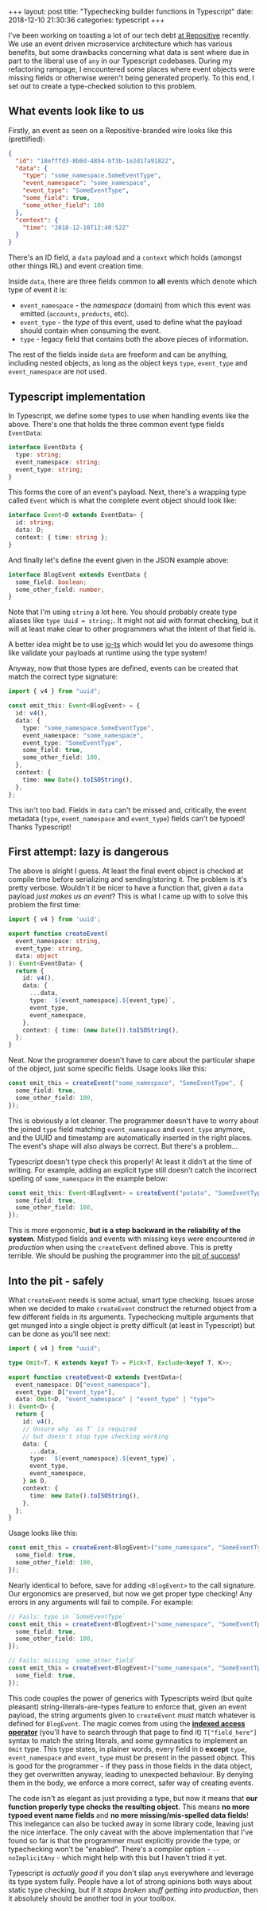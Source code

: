 +++
layout: post
title:  "Typechecking builder functions in Typescript"
date:   2018-12-10 21:30:36
categories: typescript
+++

I've been working on toasting a lot of our tech debt [at Repositive](https://repositive.io)
recently. We use an event driven microservice architecture which has various benefits, but some
drawbacks concerning what data is sent where due in part to the liberal use of `any` in our
Typescript codebases. During my refactoring rampage, I encountered some places where event objects
were missing fields or otherwise weren't being generated properly. To this end, I set out to create
a type-checked solution to this problem.

## What events look like to us

Firstly, an event as seen on a Repositive-branded wire looks like this (prettified):

```json
{
  "id": "18efffd3-8b0d-48b4-bf3b-1e2d17a91822",
  "data": {
    "type": "some_namespace.SomeEventType",
    "event_namespace": "some_namespace",
    "event_type": "SomeEventType",
    "some_field": true,
    "some_other_field": 100
  },
  "context": {
    "time": "2018-12-10T12:40:52Z"
  }
}
```

There's an ID field, a `data` payload and a `context` which holds (amongst other things IRL) and
event creation time.

Inside `data`, there are three fields common to **all** events which denote which type of event it
is:

- `event_namespace` - the _namespace_ (domain) from which this event was emitted (`accounts`,
  `products`, etc).
- `event_type` - the _type_ of this event, used to define what the payload should contain when
  consuming the event.
- `type` - legacy field that contains both the above pieces of information.

The rest of the fields inside `data` are freeform and can be anything, including nested objects, as
long as the object keys `type`, `event_type` and `event_namespace` are not used.

## Typescript implementation

In Typescript, we define some types to use when handling events like the above. There's one that
holds the three common event type fields `EventData`:

```typescript
interface EventData {
  type: string;
  event_namespace: string;
  event_type: string;
}
```

This forms the core of an event's payload. Next, there's a wrapping type called `Event` which is
what the complete event object should look like:

```typescript
interface Event<D extends EventData> {
  id: string;
  data: D;
  context: { time: string };
}
```

And finally let's define the event given in the JSON example above:

```typescript
interface BlogEvent extends EventData {
  some_field: boolean;
  some_other_field: number;
}
```

Note that I'm using `string` a lot here. You should probably create type aliases like
`type Uuid = string;`. It might not aid with format checking, but it will at least make clear to
other programmers what the intent of that field is.

A better idea might be to use [io-ts](https://www.npmjs.com/package/io-ts) which would let you do
awesome things like validate your payloads at runtime using the type system!

Anyway, now that those types are defined, events can be created that match the correct type
signature:

```typescript
import { v4 } from "uuid";

const emit_this: Event<BlogEvent> = {
  id: v4(),
  data: {
    type: "some_namespace.SomeEventType",
    event_namespace: "some_namespace",
    event_type: "SomeEventType",
    some_field: true,
    some_other_field: 100,
  },
  context: {
    time: new Date().toISOString(),
  },
};
```

This isn't too bad. Fields in `data` can't be missed and, critically, the event metadata (`type`,
`event_namespace` and `event_type`) fields can't be typoed! Thanks Typescript!

## First attempt: lazy is dangerous

The above is alright I guess. At least the final event object is checked at compile time before
serializing and sending/storing it. The problem is it's pretty verbose. Wouldn't it be nicer to have
a function that, given a `data` payload _just makes us an event_? This is what I came up with to
solve this problem the first time:

```typescript
import { v4 } from 'uuid';

export function createEvent(
  event_namespace: string,
  event_type: string,
  data: object
): Event<EventData> {
  return {
    id: v4(),
    data: {
      ...data,
      type: `${event_namespace}.${event_type}`,
      event_type,
      event_namespace,
    },
    context: { time: (new Date()).toISOString(),
  };
}

```

Neat. Now the programmer doesn't have to care about the particular shape of the object, just some
specific fields. Usage looks like this:

```typescript
const emit_this = createEvent("some_namespace", "SomeEventType", {
  some_field: true,
  some_other_field: 100,
});
```

This is obviously a lot cleaner. The programmer doesn't have to worry about the joined `type` field
matching `event_namespace` and `event_type` anymore, and the UUID and timestamp are automatically
inserted in the right places. The event's shape will also always be correct. But there's a
problem...

Typescript doesn't type check this properly! At least it didn't at the time of writing. For example,
adding an explicit type still doesn't catch the incorrect spelling of `some_namespace` in the
example below:

```typescript
const emit_this: Event<BlogEvent> = createEvent("potato", "SomeEventType", {
  some_field: true,
  some_other_field: 100,
});
```

This is more ergonomic, **but is a step backward in the reliability of the system**. Mistyped fields
and events with missing keys were encountered _in production_ when using the `createEvent` defined
above. This is pretty terrible. We should be pushing the programmer into the
[pit of success](https://blog.codinghorror.com/falling-into-the-pit-of-success/)!

## Into the pit - safely

What `createEvent` needs is some actual, smart type checking. Issues arose when we decided to make
`createEvent` construct the returned object from a few different fields in its arguments.
Typechecking multiple arguments that get munged into a single object is pretty difficult (at least
in Typescript) but can be done as you'll see next:

```typescript
import { v4 } from "uuid";

type Omit<T, K extends keyof T> = Pick<T, Exclude<keyof T, K>>;

export function createEvent<D extends EventData>(
  event_namespace: D["event_namespace"],
  event_type: D["event_type"],
  data: Omit<D, "event_namespace" | "event_type" | "type">
): Event<D> {
  return {
    id: v4(),
    // Unsure why `as T` is required
    // but doesn't stop type checking working
    data: {
      ...data,
      type: `${event_namespace}.${event_type}`,
      event_type,
      event_namespace,
    } as D,
    context: {
      time: new Date().toISOString(),
    },
  };
}
```

Usage looks like this:

```typescript
const emit_this = createEvent<BlogEvent>("some_namespace", "SomeEventType", {
  some_field: true,
  some_other_field: 100,
});
```

Nearly identical to before, save for adding `<BlogEvent>` to the call signature. Our ergonomics are
preserved, but now we get proper type checking! Any errors in any arguments will fail to compile.
For example:

```typescript
// Fails: typo in `SomeEventType`
const emit_this = createEvent<BlogEvent>("some_namespace", "SomeEventTpr", {
  some_field: true,
  some_other_field: 100,
});

// Fails: missing `some_other_field`
const emit_this = createEvent<BlogEvent>("some_namespace", "SomeEventTpr", {
  some_field: true,
});
```

This code couples the power of generics with Typescripts weird (but quite pleasant)
string-literals-are-types feature to enforce that, given an event payload, the string arguments
given to `createEvent` _must_ match whatever is defined for `BlogEvent`. The magic comes from using
the [**indexed access operator**](https://www.typescriptlang.org/docs/handbook/advanced-types.html)
(you'll have to search through that page to find it) `T["field_here"]` syntax to match the string
literals, and some gymnastics to implement an `Omit` type. This type states, in plainer words, every
field in `D` **except** `type`, `event_namespace` and `event_type` must be present in the passed
object. This is good for the programmer - if they pass in those fields in the data object, they get
overwritten anyway, leading to unexpected behaviour. By denying them in the body, we enforce a more
correct, safer way of creating events.

The code isn't as elegant as just providing a type, but now it means that **our function properly
type checks the resulting object**. This means **no more typoed event name fields** and **no more
missing/mis-spelled data fields**! This inelegance can also be tucked away in some library code,
leaving just the nice interface. The only caveat with the above implementation that I've found so
far is that the programmer must explicitly provide the type, or typechecking won't be "enabled".
There's a compiler option - `--noImplicitAny` - which might help with this but I haven't tried it
yet.

Typescript is _actually good_ if you don't slap `any`s everywhere and leverage its type system
fully. People have a lot of strong opinions both ways about static type checking, but if it _stops
broken stuff getting into production_, then it absolutely should be another tool in your toolbox.
